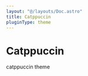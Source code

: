 ```yaml
---
layout: "@/layouts/Doc.astro"
title: Catppuccin
pluginType: theme
---
```


# Catppuccin

catppuccin theme

